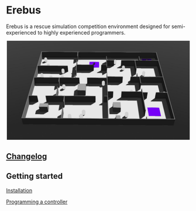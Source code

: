 # Erebus
Erebus is a rescue simulation competition environment designed for semi-experienced to highly experienced programmers. 

<p align="center"><img src="/docs/images/environment.JPG" width="500"><p/>

## [Changelog](/../changelog.md)

## Getting started
[Installation](https://github.com/Shadow149/Erebus/wiki/Installation)  

[Programming a controller](https://github.com/Shadow149/Erebus/wiki/Programming-a-controller)  

